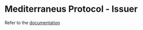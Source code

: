 # Mediterraneus Protocol - Issuer

Refer to the [documentation](https://cybersecurity-links.github.io/mediterraneus/running-the-protocol/issuer-rs)
